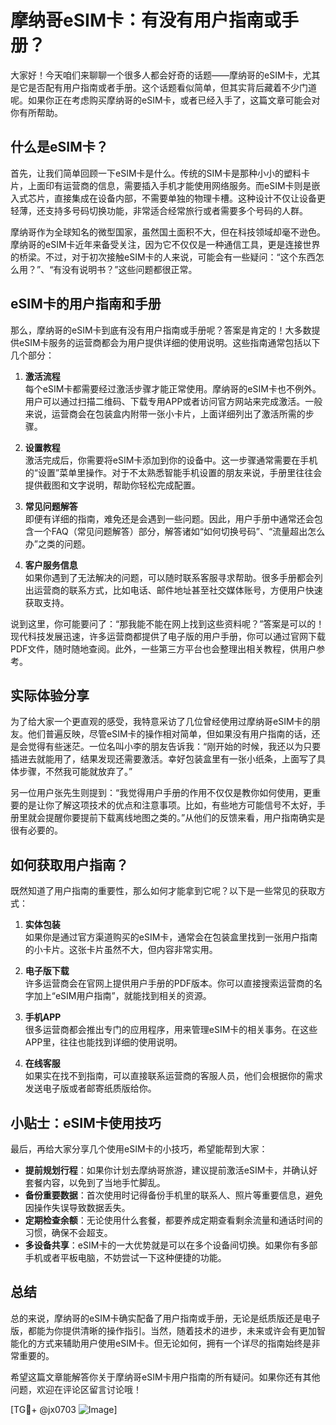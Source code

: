 # 摩纳哥eSIM卡：有没有用户指南或手册？

大家好！今天咱们来聊聊一个很多人都会好奇的话题——摩纳哥的eSIM卡，尤其是它是否配有用户指南或者手册。这个话题看似简单，但其实背后藏着不少门道呢。如果你正在考虑购买摩纳哥的eSIM卡，或者已经入手了，这篇文章可能会对你有所帮助。

## 什么是eSIM卡？

首先，让我们简单回顾一下eSIM卡是什么。传统的SIM卡是那种小小的塑料卡片，上面印有运营商的信息，需要插入手机才能使用网络服务。而eSIM卡则是嵌入式芯片，直接集成在设备内部，不需要单独的物理卡槽。这种设计不仅让设备更轻薄，还支持多号码切换功能，非常适合经常旅行或者需要多个号码的人群。

摩纳哥作为全球知名的微型国家，虽然国土面积不大，但在科技领域却毫不逊色。摩纳哥的eSIM卡近年来备受关注，因为它不仅仅是一种通信工具，更是连接世界的桥梁。不过，对于初次接触eSIM卡的人来说，可能会有一些疑问：“这个东西怎么用？”、“有没有说明书？”这些问题都很正常。

## eSIM卡的用户指南和手册

那么，摩纳哥的eSIM卡到底有没有用户指南或手册呢？答案是肯定的！大多数提供eSIM卡服务的运营商都会为用户提供详细的使用说明。这些指南通常包括以下几个部分：

1. **激活流程**  
   每个eSIM卡都需要经过激活步骤才能正常使用。摩纳哥的eSIM卡也不例外。用户可以通过扫描二维码、下载专用APP或者访问官方网站来完成激活。一般来说，运营商会在包装盒内附带一张小卡片，上面详细列出了激活所需的步骤。

2. **设置教程**  
   激活完成后，你需要将eSIM卡添加到你的设备中。这一步骤通常需要在手机的“设置”菜单里操作。对于不太熟悉智能手机设置的朋友来说，手册里往往会提供截图和文字说明，帮助你轻松完成配置。

3. **常见问题解答**  
   即便有详细的指南，难免还是会遇到一些问题。因此，用户手册中通常还会包含一个FAQ（常见问题解答）部分，解答诸如“如何切换号码”、“流量超出怎么办”之类的问题。

4. **客户服务信息**  
   如果你遇到了无法解决的问题，可以随时联系客服寻求帮助。很多手册都会列出运营商的联系方式，比如电话、邮件地址甚至社交媒体账号，方便用户快速获取支持。

说到这里，你可能要问了：“那我能不能在网上找到这些资料呢？”答案是可以的！现代科技发展迅速，许多运营商都提供了电子版的用户手册，你可以通过官网下载PDF文件，随时随地查阅。此外，一些第三方平台也会整理出相关教程，供用户参考。

## 实际体验分享

为了给大家一个更直观的感受，我特意采访了几位曾经使用过摩纳哥eSIM卡的朋友。他们普遍反映，尽管eSIM卡的操作相对简单，但如果没有用户指南的话，还是会觉得有些迷茫。一位名叫小李的朋友告诉我：“刚开始的时候，我还以为只要插进去就能用了，结果发现还需要激活。幸好包装盒里有一张小纸条，上面写了具体步骤，不然我可能就放弃了。”

另一位用户张先生则提到：“我觉得用户手册的作用不仅仅是教你如何使用，更重要的是让你了解这项技术的优点和注意事项。比如，有些地方可能信号不太好，手册里就会提醒你要提前下载离线地图之类的。”从他们的反馈来看，用户指南确实是很有必要的。

## 如何获取用户指南？

既然知道了用户指南的重要性，那么如何才能拿到它呢？以下是一些常见的获取方式：

1. **实体包装**  
   如果你是通过官方渠道购买的eSIM卡，通常会在包装盒里找到一张用户指南的小卡片。这张卡片虽然不大，但内容非常实用。

2. **电子版下载**  
   许多运营商会在官网上提供用户手册的PDF版本。你可以直接搜索运营商的名字加上“eSIM用户指南”，就能找到相关的资源。

3. **手机APP**  
   很多运营商都会推出专门的应用程序，用来管理eSIM卡的相关事务。在这些APP里，往往也能找到详细的使用说明。

4. **在线客服**  
   如果实在找不到指南，可以直接联系运营商的客服人员，他们会根据你的需求发送电子版或者邮寄纸质版给你。

## 小贴士：eSIM卡使用技巧

最后，再给大家分享几个使用eSIM卡的小技巧，希望能帮到大家：

- **提前规划行程**：如果你计划去摩纳哥旅游，建议提前激活eSIM卡，并确认好套餐内容，以免到了当地手忙脚乱。
- **备份重要数据**：首次使用时记得备份手机里的联系人、照片等重要信息，避免因操作失误导致数据丢失。
- **定期检查余额**：无论使用什么套餐，都要养成定期查看剩余流量和通话时间的习惯，确保不会超支。
- **多设备共享**：eSIM卡的一大优势就是可以在多个设备间切换。如果你有多部手机或者平板电脑，不妨尝试一下这种便捷的功能。

## 总结

总的来说，摩纳哥的eSIM卡确实配备了用户指南或手册，无论是纸质版还是电子版，都能为你提供清晰的操作指引。当然，随着技术的进步，未来或许会有更加智能化的方式来辅助用户使用eSIM卡。但无论如何，拥有一个详尽的指南始终是非常重要的。

希望这篇文章能解答你关于摩纳哥eSIM卡用户指南的所有疑问。如果你还有其他问题，欢迎在评论区留言讨论哦！

[TG💪+ @jx0703 ![Image](https://github.com/user-attachments/assets/dbca1d08-cadb-493c-b0ec-ad6f7a83f270)]